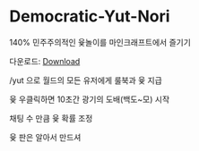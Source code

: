 # Democratic-Yut-Nori
140% 민주주의적인 윷놀이를 마인크래프트에서 즐기기

다운로드: [Download][downloadlink]

[downloadlink]: https://drive.google.com/file/d/1Q_mFehs5tj5I9Z_Tfb42CfI4ExBLdMgC/view?usp=sharing "Go download"

/yut 으로 월드의 모든 유저에게 룰북과 윷 지급

윷 우클릭하면 10초간 광기의 도배(백도~모) 시작

채팅 수 만큼 윷 확률 조정

윷 판은 알아서 만드셔
